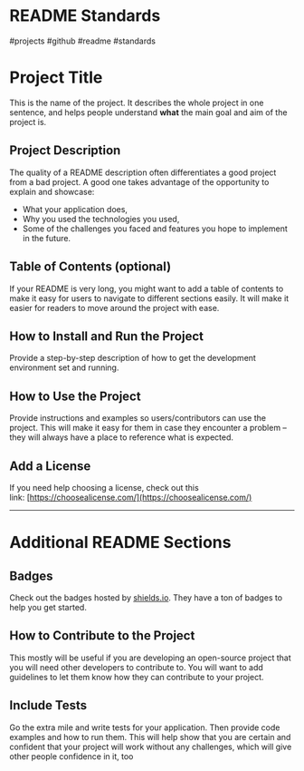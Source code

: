 # README Standards
#projects #github #readme #standards 

# Project Title
This is the name of the project. It describes the whole project in one sentence, and helps people understand **what** the main goal and aim of the project is.

## Project Description
The quality of a README description often differentiates a good project from a bad project. A good one takes advantage of the opportunity to explain and showcase:
-   What your application does,
-   Why you used the technologies you used,
-   Some of the challenges you faced and features you hope to implement in the future.

## Table of Contents (optional)
If your README is very long, you might want to add a table of contents to make it easy for users to navigate to different sections easily. It will make it easier for readers to move around the project with ease.

## How to Install and Run the Project
Provide a step-by-step description of how to get the development environment set and running.

## How to Use the Project
Provide instructions and examples so users/contributors can use the project. This will make it easy for them in case they encounter a problem – they will always have a place to reference what is expected.

## Add a License
If you need help choosing a license, check out this link: [https://choosealicense.com/](https://choosealicense.com/)

---
# Additional README Sections
## Badges
Check out the badges hosted by [shields.io](https://shields.io/). They have a ton of badges to help you get started.

## How to Contribute to the Project
This mostly will be useful if you are developing an open-source project that you will need other developers to contribute to. You will want to add guidelines to let them know how they can contribute to your project.

## Include Tests
Go the extra mile and write tests for your application. Then provide code examples and how to run them. This will help show that you are certain and confident that your project will work without any challenges, which will give other people confidence in it, too
